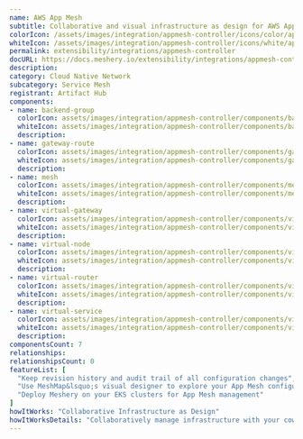 ```yaml
---
name: AWS App Mesh
subtitle: Collaborative and visual infrastructure as design for AWS App Mesh
colorIcon: /assets/images/integration/appmesh-controller/icons/color/appmesh-controller-color.svg
whiteIcon: /assets/images/integration/appmesh-controller/icons/white/appmesh-controller-white.svg
permalink: extensibility/integrations/appmesh-controller
docURL: https://docs.meshery.io/extensibility/integrations/appmesh-controller
description: 
category: Cloud Native Network
subcategory: Service Mesh
registrant: Artifact Hub
components: 
- name: backend-group
  colorIcon: assets/images/integration/appmesh-controller/components/backend-group/icons/color/backend-group-color.svg
  whiteIcon: assets/images/integration/appmesh-controller/components/backend-group/icons/white/backend-group-white.svg
  description: 
- name: gateway-route
  colorIcon: assets/images/integration/appmesh-controller/components/gateway-route/icons/color/gateway-route-color.svg
  whiteIcon: assets/images/integration/appmesh-controller/components/gateway-route/icons/white/gateway-route-white.svg
  description: 
- name: mesh
  colorIcon: assets/images/integration/appmesh-controller/components/mesh/icons/color/mesh-color.svg
  whiteIcon: assets/images/integration/appmesh-controller/components/mesh/icons/white/mesh-white.svg
  description: 
- name: virtual-gateway
  colorIcon: assets/images/integration/appmesh-controller/components/virtual-gateway/icons/color/virtual-gateway-color.svg
  whiteIcon: assets/images/integration/appmesh-controller/components/virtual-gateway/icons/white/virtual-gateway-white.svg
  description: 
- name: virtual-node
  colorIcon: assets/images/integration/appmesh-controller/components/virtual-node/icons/color/virtual-node-color.svg
  whiteIcon: assets/images/integration/appmesh-controller/components/virtual-node/icons/white/virtual-node-white.svg
  description: 
- name: virtual-router
  colorIcon: assets/images/integration/appmesh-controller/components/virtual-router/icons/color/virtual-router-color.svg
  whiteIcon: assets/images/integration/appmesh-controller/components/virtual-router/icons/white/virtual-router-white.svg
  description: 
- name: virtual-service
  colorIcon: assets/images/integration/appmesh-controller/components/virtual-service/icons/color/virtual-service-color.svg
  whiteIcon: assets/images/integration/appmesh-controller/components/virtual-service/icons/white/virtual-service-white.svg
  description: 
componentsCount: 7
relationships: 
relationshipsCount: 0
featureList: [
  "Keep revision history and audit trail of all configuration changes",
  "Use MeshMap&lsquo;s visual designer to explore your App Mesh configuration",
  "Deploy Meshery on your EKS clusters for App Mesh management"
]
howItWorks: "Collaborative Infrastructure as Design"
howItWorksDetails: "Collaboratively manage infrastructure with your coworkers synchronously sharing the same designs."
---
```

